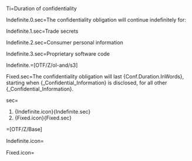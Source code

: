 Ti=Duration of confidentiality


Indefinite.0.sec=The confidentiality obligation will <span class="highlight">continue indefinitely</span> for:

Indefinite.1.sec=Trade secrets

Indefinite.2.sec=Consumer personal information

Indefinite.3.sec=Proprietary software code

Indefinite.=[OTF/Z/ol-and/s3]


Fixed.sec=The confidentiality obligation will last <span class="highlight">{Conf.Duration.InWords}</span>, starting when {_Confidential_Information} is disclosed, for all other {_Confidential_Information}.

sec=<ol class="secs"><li>{Indefinite.icon}{Indefinite.sec}<li>{Fixed.icon}{Fixed.sec}</ol>

=[OTF/Z/Base]

Indefinite.icon=<img src="Doc/OTF/WorldCC/NDA-Design/Z/icon/duration_indefinite.png" height="15" width="15" >  

Fixed.icon=<img src="Doc/OTF/WorldCC/NDA-Design/Z/icon/duration_fixed.png" height="15" width="15" >  
